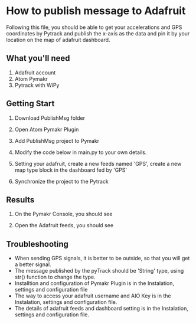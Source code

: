 # How to publish message to Adafruit

Following this file, you should be able to get your accelerations and GPS coordinates by Pytrack and
publish the x-axis as the data and pin it by your location on the map of adafruit dashboard.

## What you'll need

1. Adafruit account
2. Atom Pymakr
3. Pytrack with WiPy

## Getting Start

1. Download PublishMsg folder 
2. Open Atom Pymakr Plugin 
3. Add PublishMsg project to Pymakr
4. Modify the code below in main.py to your own details. 

5. Setting your adafruit, create a new feeds named 'GPS', create a new map type block in the dashboard fed
by 'GPS'

6. Synchronize the project to the Pytrack

## Results
1. On the Pymakr Console, you should see

2. Open the Adafruit feeds, you should see


## Troubleshooting

* When sending GPS signals, it is better to be outside, so that you will get a better signal.
* The message published by the pyTrack should be 'String' type, using str() function to change the type.
* Installtion and configuration of Pymakr Plugin is in the Instalation, settings and configuration file
* The way to access your adafruit username and AIO Key is in the Instalation, settings and configuration file.
* The details of adafruit feeds and dashboard setting is in the Instalation, settings and configuration file.


